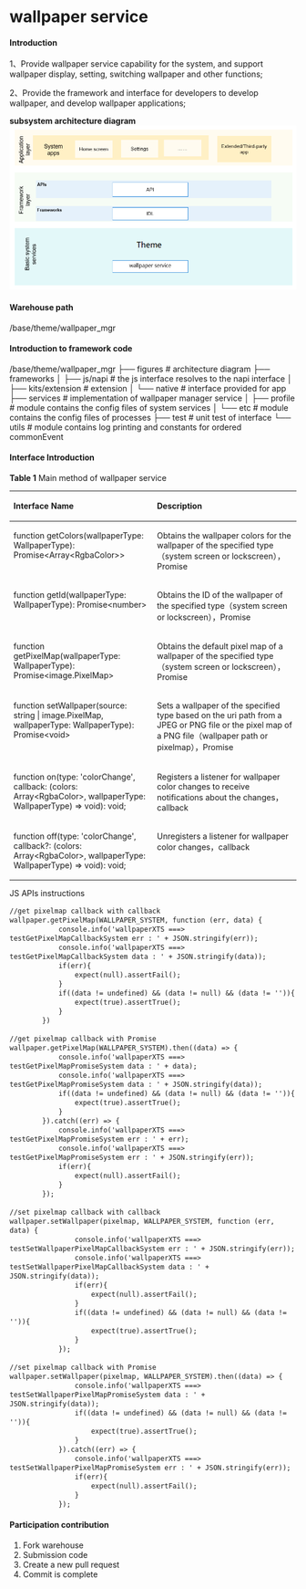 # wallpaper service

#### Introduction
1、Provide wallpaper service capability for the system, and support wallpaper display, setting, switching wallpaper and other functions;

2、Provide the framework and interface for developers to develop wallpaper, and develop wallpaper applications;

**subsystem architecture diagram**   
![](figures/subsystem_architecture.png "subsystem architecture diagram")

#### Warehouse path
/base/theme/wallpaper_mgr

#### Introduction to framework code
/base/theme/wallpaper_mgr
├── figures                  # architecture diagram
├── frameworks
│   ├── js/napi              # the js interface resolves to the napi interface
│   ├── kits/extension       # extension
│   └── native               # interface provided for app
├── services                 # implementation of wallpaper manager service
│   ├── profile              # module contains the config files of system services
│   └── etc                  # module contains the config files of processes
├── test                     # unit test of interface
└── utils                    # module contains log printing and constants for ordered commonEvent

#### Interface Introduction
**Table 1**  Main method of wallpaper service

<a name="table033515471012"></a>
<table><thead align="left"><tr id="row143351854201012"><th class="cellrowborder" valign="top" width="50%" id="mcps1.2.3.1.1"><p id="p103351154121010"><a name="p103351154121010"></a><a name="p103351154121010"></a>Interface Name</p>
</th>
<th class="cellrowborder" valign="top" width="50%" id="mcps1.2.3.1.2"><p id="p1033585416105"><a name="p1033585416105"></a><a name="p1033585416105"></a>Description</p>
</th>
</tr>
</thead>
<tbody><tr id="row204321219393"><td class="cellrowborder" valign="top" width="50%" headers="mcps1.2.3.1.1 "><p id="p1893413268144"><a name="p1893413268144"></a><a name="p1893413268144"></a>function getColors(wallpaperType: WallpaperType): Promise&lt;Array&lt;RgbaColor&gt;&gt;</p>
</td>
<td class="cellrowborder" valign="top" width="50%" headers="mcps1.2.3.1.2 "><p id="p18761104812149"><a name="p18761104812149"></a><a name="p18761104812149"></a>Obtains the wallpaper colors for the wallpaper of the specified type（system screen or lockscreen），Promise </p>
</td>
</tr>
<tr id="row13335054111018"><td class="cellrowborder" valign="top" width="50%" headers="mcps1.2.3.1.1 "><p id="p12832214151418"><a name="p12832214151418"></a><a name="p12832214151418"></a>function getId(wallpaperType: WallpaperType): Promise&lt;number&gt;</p>
</td>
<td class="cellrowborder" valign="top" width="50%" headers="mcps1.2.3.1.2 "><p id="p3335145451011"><a name="p3335145451011"></a><a name="p3335145451011"></a>Obtains the ID of the wallpaper of the specified type（system screen or lockscreen），Promise </p>
</td>
</tr>
<tr id="row204321219393"><td class="cellrowborder" valign="top" width="50%" headers="mcps1.2.3.1.1 "><p id="p1893413268144"><a name="p1893413268144"></a><a name="p1893413268144"></a>function getPixelMap(wallpaperType: WallpaperType): Promise&lt;image.PixelMap&gt;</p>
</td>
<td class="cellrowborder" valign="top" width="50%" headers="mcps1.2.3.1.2 "><p id="p18761104812149"><a name="p18761104812149"></a><a name="p18761104812149"></a>Obtains the default pixel map of a wallpaper of the specified type（system screen or lockscreen），Promise</p>
</td>
</tr>
<tr id="row204321219393"><td class="cellrowborder" valign="top" width="50%" headers="mcps1.2.3.1.1 "><p id="p1893413268144"><a name="p1893413268144"></a><a name="p1893413268144"></a>function setWallpaper(source: string | image.PixelMap, wallpaperType: WallpaperType): Promise&lt;void&gt;</p>
</td>
<td class="cellrowborder" valign="top" width="50%" headers="mcps1.2.3.1.2 "><p id="p18761104812149"><a name="p18761104812149"></a><a name="p18761104812149"></a>Sets a wallpaper of the specified type based on the uri path from a JPEG or PNG file or the pixel map of a PNG file（wallpaper path or pixelmap），Promise</p>
</td>
</tr>
<tr id="row204321219393"><td class="cellrowborder" valign="top" width="50%" headers="mcps1.2.3.1.1 "><p id="p1893413268144"><a name="p1893413268144"></a><a name="p1893413268144"></a>function on(type: 'colorChange', callback: (colors: Array&lt;RgbaColor&gt;, wallpaperType: WallpaperType) => void): void;
</p>
</td>
<td class="cellrowborder" valign="top" width="50%" headers="mcps1.2.3.1.2 "><p id="p18761104812149"><a name="p18761104812149"></a><a name="p18761104812149"></a>Registers a listener for wallpaper color changes to receive notifications about the changes，callback</p>
</td>
</tr>
<tr id="row204321219393"><td class="cellrowborder" valign="top" width="50%" headers="mcps1.2.3.1.1 "><p id="p1893413268144"><a name="p1893413268144"></a><a name="p1893413268144"></a>function off(type: 'colorChange', callback?: (colors: Array&lt;RgbaColor&gt;, wallpaperType: WallpaperType) => void): void;
</p>
</td>
<td class="cellrowborder" valign="top" width="50%" headers="mcps1.2.3.1.2 "><p id="p18761104812149"><a name="p18761104812149"></a><a name="p18761104812149"></a>Unregisters a listener for wallpaper color changes，callback</p>
</td>
</tr>
</tbody>
</table>

JS APIs instructions
```
//get pixelmap callback with callback
wallpaper.getPixelMap(WALLPAPER_SYSTEM, function (err, data) {
            console.info('wallpaperXTS ===> testGetPixelMapCallbackSystem err : ' + JSON.stringify(err));
            console.info('wallpaperXTS ===> testGetPixelMapCallbackSystem data : ' + JSON.stringify(data));
            if(err){
                expect(null).assertFail();
            }
            if((data != undefined) && (data != null) && (data != '')){
                expect(true).assertTrue();
            }
        })

//get pixelmap callback with Promise
wallpaper.getPixelMap(WALLPAPER_SYSTEM).then((data) => {
            console.info('wallpaperXTS ===> testGetPixelMapPromiseSystem data : ' + data);
            console.info('wallpaperXTS ===> testGetPixelMapPromiseSystem data : ' + JSON.stringify(data));
            if((data != undefined) && (data != null) && (data != '')){
                expect(true).assertTrue();
            }
        }).catch((err) => {
            console.info('wallpaperXTS ===> testGetPixelMapPromiseSystem err : ' + err);
            console.info('wallpaperXTS ===> testGetPixelMapPromiseSystem err : ' + JSON.stringify(err));
            if(err){
                expect(null).assertFail();
            }
        });

//set pixelmap callback with callback
wallpaper.setWallpaper(pixelmap, WALLPAPER_SYSTEM, function (err, data) {
                console.info('wallpaperXTS ===> testSetWallpaperPixelMapCallbackSystem err : ' + JSON.stringify(err));
                console.info('wallpaperXTS ===> testSetWallpaperPixelMapCallbackSystem data : ' + JSON.stringify(data));
                if(err){
                    expect(null).assertFail();
                }
                if((data != undefined) && (data != null) && (data != '')){
                    expect(true).assertTrue();
                }
            });

//set pixelmap callback with Promise
wallpaper.setWallpaper(pixelmap, WALLPAPER_SYSTEM).then((data) => {
                console.info('wallpaperXTS ===> testSetWallpaperPixelMapPromiseSystem data : ' + JSON.stringify(data));
                if((data != undefined) && (data != null) && (data != '')){
                    expect(true).assertTrue();
                }
            }).catch((err) => {
                console.info('wallpaperXTS ===> testSetWallpaperPixelMapPromiseSystem err : ' + JSON.stringify(err));
                if(err){
                    expect(null).assertFail();
                }
            });
```

#### Participation contribution

1. Fork warehouse
2. Submission code
3. Create a new pull request
4. Commit is complete


